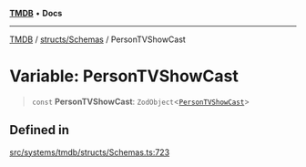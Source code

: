 [**TMDB**](../../../README.md) • **Docs**

***

[TMDB](../../../README.md) / [structs/Schemas](../README.md) / PersonTVShowCast

# Variable: PersonTVShowCast

> `const` **PersonTVShowCast**: `ZodObject`\<[`PersonTVShowCast`](../type-aliases/PersonTVShowCast.md)\>

## Defined in

[src/systems/tmdb/structs/Schemas.ts:723](https://github.com/Norviah/media-hub/blob/e3dc67aa1738d9ad44e6a4419ef7e26de86e1452/src/systems/tmdb/structs/Schemas.ts#L723)
